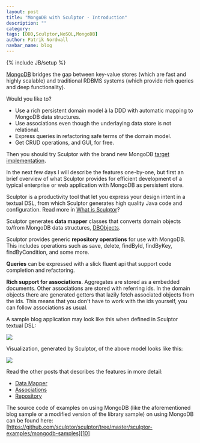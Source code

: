 ```yaml
---
layout: post
title: "MongoDB with Sculptor - Introduction"
description: ""
category: 
tags: [DDD,Sculptor,NoSQL,MongoDB]
author: Patrik Nordwall
navbar_name: blog
---
```

{% include JB/setup %}

[MongoDB][1] bridges the gap between key-value stores (which are fast and highly scalable) and traditional RDBMS systems (which provide rich queries and deep functionality).

Would you like to?

  * Use a rich persistent domain model à la DDD with automatic mapping to MongoDB data structures.
  * Use associations even though the underlaying data store is not relational.
  * Express queries in refactoring safe terms of the domain model.
  * Get CRUD operations, and GUI, for free.

Then you should try Sculptor with the brand new MongoDB [target implementation][2].

In the next few days I will describe the features one-by-one, but first an brief overview of what Sculptor provides for efficient development of a typical enterprise or web application with MongoDB as persistent store.

Sculptor is a productivity tool that let you express your design intent in a textual DSL, from which Sculptor generates high quality Java code and configuration. Read more in [What is Sculptor][3]?


Sculptor generates **data mapper** classes that converts domain objects to/from MongoDB data structures, [DBObjects][4].

Sculptor provides generic **repository operations** for use with MongoDB. This includes operations such as save, delete, findById, findByKey, findByCondition, and some more.


**Queries** can be expressed with a slick fluent api that support code completion and refactoring.


**Rich support for associations**. Aggregates are stored as a embedded documents. Other associations are stored with referring ids. In the domain objects there are generated getters that lazily fetch associated objects from the ids. This means that you don't have to work with the ids yourself, you can follow associations as usual.


A sample blog application may look like this when defined in Sculptor textual DSL:

![][5]

Visualization, generated by Sculptor, of the above model looks like this:

![][6]

Read the other posts that describes the features in more detail:

* [Data Mapper][7]
* [Associations][8]
* [Repository][9]

The source code of examples on using MongoDB (like the aforementioned blog sample or a modified version of the library sample) on using MongoDB can be found here: [https://github.com/sculptor/sculptor/tree/master/sculptor-examples/mongodb-samples][10]


   [1]: https://www.mongodb.org/
   [2]: /2010/01/16/pick-n-choose-target-implementation
   [3]: /2009/06/27/what-is-sculptor
   [4]: https://api.mongodb.org/java/2.11.3/com/mongodb/DBObject.html
   [5]: /images/2010-04-27-mongodb-with-sculptor---introduction/blog_model.png
   [6]: /images/2010-04-27-mongodb-with-sculptor---introduction/blog_umlgraph.png
   [7]: /2010/04/28/mongodb-with-sculptor---data-mapper
   [8]: /2010/04/28/mongodb-with-sculptor---associations
   [9]: /2010/04/28/mongodb-with-sculptor---repository
   [10]: https://github.com/sculptor/sculptor/tree/master/sculptor-examples/mongodb-samples
